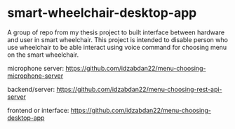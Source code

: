 # smart-wheelchair-desktop-app
A group of repo from my thesis project to built interface between hardware and user in smart wheelchair. 
This project is intended to disable person who use wheelchair to be able interact using voice command for choosing menu on the smart wheelchair.

microphone server:
https://github.com/idzabdan22/menu-choosing-microphone-server

backend/server:
https://github.com/idzabdan22/menu-choosing-rest-api-server

frontend or interface:
https://github.com/idzabdan22/menu-choosing-desktop-app
